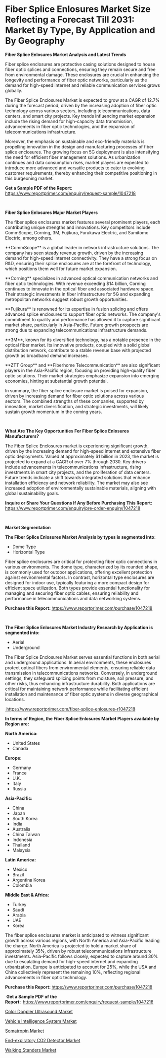 <p><h1>Fiber Splice Enlosures Market Size Reflecting a Forecast Till 2031: Market By Type, By Application and By Geography</h1></p><p><strong>Fiber Splice Enlosures Market Analysis and Latest Trends</strong></p>
<p><p>Fiber splice enclosures are protective casing solutions designed to house fiber optic splices and connections, ensuring they remain secure and free from environmental damage. These enclosures are crucial in enhancing the longevity and performance of fiber optic networks, particularly as the demand for high-speed internet and reliable communication services grows globally.</p><p>The Fiber Splice Enclosures Market is expected to grow at a CAGR of 12.7% during the forecast period, driven by the increasing adoption of fiber optic technology across various sectors, including telecommunications, data centers, and smart city projects. Key trends influencing market expansion include the rising demand for high-capacity data transmission, advancements in fiber optic technologies, and the expansion of telecommunications infrastructure. </p><p>Moreover, the emphasis on sustainable and eco-friendly materials is propelling innovation in the design and manufacturing processes of fiber splice enclosures. The growing focus on 5G deployment is also intensifying the need for efficient fiber management solutions. As urbanization continues and data consumption rises, market players are expected to introduce more advanced and versatile products to cater to evolving customer requirements, thereby enhancing their competitive positioning in this burgeoning market.</p></p>
<p><strong>Get a Sample PDF of the Report:&nbsp;</strong> <a href="https://www.reportprimer.com/enquiry/request-sample/1047218">https://www.reportprimer.com/enquiry/request-sample/1047218</a></p>
<p>&nbsp;</p>
<p><strong>Fiber Splice Enlosures Major Market Players</strong></p>
<p><p>The fiber splice enclosures market features several prominent players, each contributing unique strengths and innovations. Key competitors include CommScope, Corning, 3M, Fujikura, Furukawa Electric, and Sumitomo Electric, among others.</p><p>**CommScope** is a global leader in network infrastructure solutions. The company has seen steady revenue growth, driven by the increasing demand for high-speed internet connectivity. They have a strong focus on R&D, ensuring their splice enclosures are at the forefront of technology, which positions them well for future market expansion.</p><p>**Corning** specializes in advanced optical communication networks and fiber optic technologies. With revenue exceeding $14 billion, Corning continues to innovate in the optical fiber and associated hardware space. Their strategic investments in fiber infrastructure for 5G and expanding metropolitan networks suggest robust growth opportunities.</p><p>**Fujikura** is renowned for its expertise in fusion splicing and offers advanced splice enclosures to support fiber optic networks. The company's commitment to quality and performance has allowed it to capture significant market share, particularly in Asia-Pacific. Future growth prospects are strong due to expanding telecommunications infrastructure demands.</p><p>**3M**, known for its diversified technology, has a notable presence in the optical fiber market. Its innovative products, coupled with a solid global distribution network, contribute to a stable revenue base with projected growth as broadband demand increases.</p><p>**ZTT Group** and **Fiberhome Telecommunication** are also significant players in the Asia-Pacific region, focusing on providing high-quality fiber optic solutions. Their market strategies emphasize expansion into emerging economies, hinting at substantial growth potential.</p><p>In summary, the fiber splice enclosure market is poised for expansion, driven by increasing demand for fiber optic solutions across various sectors. The combined strengths of these companies, supported by innovation, market diversification, and strategic investments, will likely sustain growth momentum in the coming years.</p></p>
<p>&nbsp;</p>
<p><strong>What Are The Key Opportunities For Fiber Splice Enlosures Manufacturers?</strong></p>
<p><p>The Fiber Splice Enclosures market is experiencing significant growth, driven by the increasing demand for high-speed internet and extensive fiber optic deployments. Valued at approximately $1 billion in 2023, the market is projected to expand at a CAGR of over 7% through 2030. Key drivers include advancements in telecommunications infrastructure, rising investments in smart city projects, and the proliferation of data centers. Future trends indicate a shift towards integrated solutions that enhance installation efficiency and network reliability. The market may also see increased adoption of environmentally sustainable materials, aligning with global sustainability goals.</p></p>
<p><strong>Inquire or Share Your Questions If Any Before Purchasing This Report:</strong> <a href="https://www.reportprimer.com/enquiry/pre-order-enquiry/1047218">https://www.reportprimer.com/enquiry/pre-order-enquiry/1047218</a></p>
<p>&nbsp;</p>
<p><strong>Market Segmentation</strong></p>
<p><strong>The Fiber Splice Enlosures Market Analysis by types is segmented into:</strong></p>
<p><ul><li>Dome Type</li><li>Horizontal Type</li></ul></p>
<p><p>Fiber splice enclosures are critical for protecting fiber optic connections in various environments. The dome type, characterized by its rounded shape, is commonly used for outdoor applications, offering excellent protection against environmental factors. In contrast, horizontal type enclosures are designed for indoor use, typically featuring a more compact design for efficient space utilization. Both types provide essential functionality for managing and securing fiber optic cables, ensuring reliability and performance in telecommunications and data networking systems.</p></p>
<p><strong>Purchase this Report:&nbsp;</strong><a href="https://www.reportprimer.com/purchase/1047218">https://www.reportprimer.com/purchase/1047218</a></p>
<p>&nbsp;</p>
<p><strong>The Fiber Splice Enlosures Market Industry Research by Application is segmented into:</strong></p>
<p><ul><li>Aerial</li><li>Underground</li></ul></p>
<p><p>The Fiber Splice Enclosures Market serves essential functions in both aerial and underground applications. In aerial environments, these enclosures protect optical fibers from environmental elements, ensuring reliable data transmission in telecommunications networks. Conversely, in underground settings, they safeguard splicing points from moisture, soil pressure, and other risks, thus enhancing infrastructure durability. Both applications are critical for maintaining network performance while facilitating efficient installation and maintenance of fiber optic systems in diverse geographical locations.</p></p>
<p><a href="https://www.reportprimer.com/fiber-splice-enlosures-r1047218">&nbsp;https://www.reportprimer.com/fiber-splice-enlosures-r1047218</a></p>
<p><strong>In terms of Region, the Fiber Splice Enlosures Market Players available by Region are:</strong></p>
<p>
    <p> <strong> North America: </strong>
        <ul>
            <li>United States</li>
            <li>Canada</li>
        </ul>
        </p> 
    <p> <strong> Europe: </strong>
        <ul>
            <li>Germany</li>
            <li>France</li>
            <li>U.K.</li>
            <li>Italy</li>
            <li>Russia</li>
        </ul>
        </p> 
    <p> <strong> Asia-Pacific: </strong>
        <ul>
            <li>China</li>
            <li>Japan</li>
            <li>South Korea</li>
            <li>India</li>
            <li>Australia</li>
            <li>China Taiwan</li>
            <li>Indonesia</li>
            <li>Thailand</li>
            <li>Malaysia</li>
        </ul>
        </p> 
    <p> <strong> Latin America: </strong>
        <ul>
            <li>Mexico</li>
            <li>Brazil</li>
            <li>Argentina Korea</li>
            <li>Colombia</li>
        </ul>
        </p> 
    <p> <strong> Middle East & Africa: </strong>
        <ul>
            <li>Turkey</li>
            <li>Saudi</li>
            <li>Arabia</li>
            <li>UAE</li>
            <li>Korea</li>
        </ul>
    </p>
    </p>
<p><p>The fiber splice enclosures market is anticipated to witness significant growth across various regions, with North America and Asia-Pacific leading the charge. North America is projected to hold a market share of approximately 35%, driven by robust telecommunications infrastructure investments. Asia-Pacific follows closely, expected to capture around 30% due to escalating demand for high-speed internet and expanding urbanization. Europe is anticipated to account for 25%, while the USA and China collectively represent the remaining 10%, reflecting regional advancements in fiber optic technology.</p></p>
<p><strong>Purchase this Report: </strong><a href="https://www.reportprimer.com/purchase/1047218">https://www.reportprimer.com/purchase/1047218</a></p>
<p>&nbsp;<strong>Get a Sample PDF of the Report:&nbsp;&nbsp;</strong><a href="https://www.reportprimer.com/enquiry/request-sample/1047218">https://www.reportprimer.com/enquiry/request-sample/1047218</a></p>
<p><strong></strong></p>
<p><p><a href="https://issuu.com/reportprime-2/docs/color-doppler-ultrasound-market-siz_77324e966173ee">Color Doppler Ultrasound Market</a></p><p><a href="https://github.com/ChristianClark406/Market-Research-Report-List-1/blob/main/vehicle-intelligence-system-market.md">Vehicle Intelligence System Market</a></p><p><a href="https://www.linkedin.com/pulse/emerging-trends-somatropin-market-global-outlook-future-prospects-tgbre">Somatropin Market</a></p><p><a href="https://issuu.com/reportprime-2/docs/end-expiratory-co2-detector-market-_729fd6c3a4007f">End-expiratory CO2 Detector Market</a></p><p><a href="https://medium.com/@haleemasakdiya1/walking-standers-market-trends-and-market-growth-outlook-2024-2031-b8e619c161ec">Walking Standers Market</a></p></p>